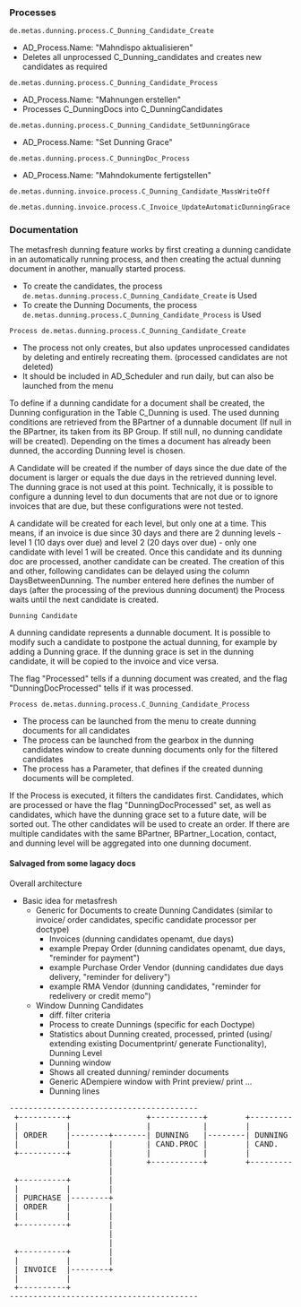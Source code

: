 
### Processes

`de.metas.dunning.process.C_Dunning_Candidate_Create`
* AD_Process.Name: "Mahndispo aktualisieren"
* Deletes all unprocessed C_Dunning_candidates and creates new candidates as required

`de.metas.dunning.process.C_Dunning_Candidate_Process`
* AD_Process.Name: "Mahnungen erstellen"
* Processes C_DunningDocs into C_DunningCandidates

`de.metas.dunning.process.C_Dunning_Candidate_SetDunningGrace`
* AD_Process.Name: "Set Dunning Grace"

`de.metas.dunning.process.C_DunningDoc_Process`
* AD_Process.Name: "Mahndokumente fertigstellen"

`de.metas.dunning.invoice.process.C_Dunning_Candidate_MassWriteOff`


`de.metas.dunning.invoice.process.C_Invoice_UpdateAutomaticDunningGrace`


### Documentation

The metasfresh dunning feature works by first creating a dunning candidate in an automatically running process, and then creating the actual dunning document in another, manually started process. 
* To create the candidates, the process `de.metas.dunning.process.C_Dunning_Candidate_Create` is Used
* To create the Dunning Documents, the process `de.metas.dunning.process.C_Dunning_Candidate_Process` is Used


`Process de.metas.dunning.process.C_Dunning_Candidate_Create`

* The process not only creates, but also updates unprocessed candidates by deleting and entirely recreating them. (processed candidates are not deleted)
* It should be included in AD_Scheduler and run daily, but can also be launched from the menu

To define if a dunning candidate for a document shall be created, the Dunning configuration in the Table C_Dunning is used. The used dunning conditions are retrieved from the BPartner of a dunnable document (If null in the BPartner, its taken from its BP Group. If still null, no dunning candidate will be created). Depending on the times a document has already been dunned, the according Dunning level is chosen.

A Candidate will be created if the number of days since the due date of the document is larger or equals the due days in the retrieved dunning level. The dunning grace is not used at this point. Technically, it is possible to configure a dunning level to dun documents that are not due or to ignore invoices that are due, but these configurations were not tested.

A candidate will be created for each level, but only one at a time. This means, if an invoice is due since 30 days and there are 2 dunning levels - level 1 (10 days over due) and level 2 (20 days over due) - only one candidate with level 1 will be created. Once this candidate and its dunning doc are processed, another candidate can be created. The creation of this and other, following candidates can be delayed using the column DaysBetweenDunning. The number entered here defines the number of days (after the processing of the previous dunning document) the Process waits until the next candidate is created.


`Dunning Candidate`

A dunning candidate represents a dunnable document. It is possible to modify such a candidate to postpone the actual dunning, for example by adding a Dunning grace. If the dunning grace is set in the dunning candidate, it will be copied to the invoice and vice versa.

The flag "Processed" tells if a dunning document was created, and the flag "DunningDocProcessed" tells if it was processed.


`Process de.metas.dunning.process.C_Dunning_Candidate_Process`
* The process can be launched from the menu to create dunning documents for all candidates
* The process can be launched from the gearbox in the dunning candidates window to create dunning documents only for the filtered candidates
* The process has a Parameter, that defines if the created dunning documents will be completed.

If the Process is executed, it filters the candidates first. Candidates, which are processed or have the flag "DunningDocProcessed" set, as well as candidates, which have the dunning grace set to a future date, will be sorted out. The other candidates will be used to create an order. If there are multiple candidates with the same BPartner, BPartner_Location, contact, and dunning level will be aggregated into one dunning document.


#### Salvaged from some lagacy docs

Overall architecture
   
* Basic idea for metasfresh
  * Generic for Documents to create Dunning Candidates (similar to invoice/ order candidates, specific candidate processor per doctype)
    * Invoices (dunning candidates openamt, due days)  
    * example Prepay Order (dunning candidates openamt, due days, "reminder for payment")
    * example Purchase Order Vendor (dunning candidates due days delivery, "reminder for delivery")
    * example RMA Vendor (dunning candidates, "reminder for redelivery or credit memo")
  * Window Dunning Candidates
    * diff. filter criteria
    * Process to create Dunnings (specific for each Doctype)
    * Statistics about Dunning created, processed, printed (using/ extending existing Documentprint/ generate Functionality), Dunning Level
    * Dunning window
    * Shows all created dunning/ reminder documents
    * Generic ADempiere window with Print preview/ print ...
    * Dunning lines

<pre>
----------------------------------------
 +----------+                +-----------+        +-----------+        +-----------+        +-----------+
 |          |                |           |        |           |        |           |        |           |
 | ORDER    |--------+-------| DUNNING   |--------| DUNNING   |--------| DUNNING   |--------| DUNNING   |
 |          |        |       | CAND.PROC |        | CAND.     |        | GENERATOR |        | HEADERDOC |
 +----------+        |       |           |        |           |        |           |        |           |
                     |       +-----------+        +-----------+        +-----------+        +---+-------+---+
                     |                                                                          |           |
 +----------+        |                                                                          | LINES     |
 |          |        |                                                                          |           |
 | PURCHASE |--------+                                                                          +-----------+
 | ORDER    |        |
 |          |        |
 +----------+        |
                     |
                     |
 +----------+        |
 |          |        |
 | INVOICE  |--------+
 |          |
 +----------+
----------------------------------------
</pre>
